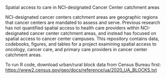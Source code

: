 Spatial access to care in NCI-designated Cancer Center catchment areas

NCI-designated cancer centers catchment areas are geographic regions that cancer centers are mandated to assess and serve. Previous research has not quantified spatial access to health care providers within NCI-designated cancer center catchment areas, and instead has focused on spatial access to cancer center campuses. This repository contains data, codebooks, figures, and tables for a project examining spatial access to oncology, cancer care, and primary care providers in cancer center catchment areas.

To run R code, download urban/rural block data from Census Bureau first: https://www2.census.gov/geo/docs/reference/ua/2020_UA_BLOCKS.txt
